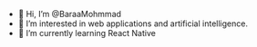 - 👋 Hi, I’m @BaraaMohmmad
- 👀 I’m interested in web applications and artificial intelligence.
- 🌱 I’m currently learning React Native
<!---
BaraaMohmmad/BaraaMohmmad is a ✨ special ✨ repository because its `README.md` (this file) appears on your GitHub profile.
You can click the Preview link to take a look at your changes.
--->
